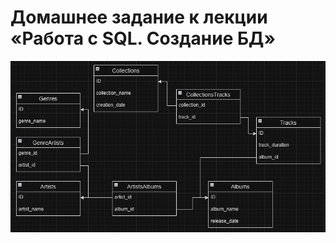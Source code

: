 # Домашнее задание к лекции «Работа с SQL. Создание БД»
![Схема базы данных](Scheme_DB_Homework.png)